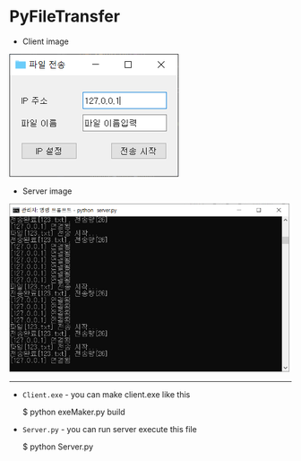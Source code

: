 PyFileTransfer
=============

* Client image

![Alt text](./images/client.PNG)

* Server image
<img width="500" height="300" src="./images/server.PNG">
</img>

-------------
* `Client.exe` - you can make client.exe like this
    
    $ python exeMaker.py build
    
* `Server.py` - you can run server execute this file
    
    $ python Server.py
